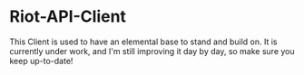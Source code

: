 # Riot-API-Client
This Client is used to have an elemental base to stand and build on. It is currently under work, and I'm still improving it day by day, so make sure you keep up-to-date!
